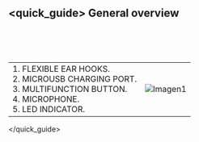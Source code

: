 ## <quick_guide> General overview
<br><br><br>

|  |  | 
|:-------|:-------|
|1. FLEXIBLE EAR HOOKS. <br> 2.	MICROUSB CHARGING PORT. <br> 3.	MULTIFUNCTION BUTTON. <br> 4.	MICROPHONE. <br> 5. LED INDICATOR.	|![Imagen1](http://static.energysistem.com/images/manuals/42776/590324a35c76b.jpg)| 
</quick_guide>

